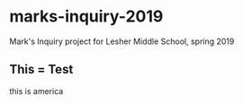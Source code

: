 # marks-inquiry-2019
Mark's Inquiry project for Lesher Middle School, spring 2019



## This = Test

this is america